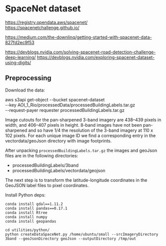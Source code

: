 # SpaceNet dataset

https://registry.opendata.aws/spacenet/
https://spacenetchallenge.github.io/

https://medium.com/the-downlinq/getting-started-with-spacenet-data-827fd2ec9f53

https://devblogs.nvidia.com/solving-spacenet-road-detection-challenge-deep-learning/
https://devblogs.nvidia.com/exploring-spacenet-dataset-using-digits/

## Preprocessing

Download the data:

aws s3api get-object --bucket spacenet-dataset \
    --key AOI_1_Rio/processedData/processedBuildingLabels.tar.gz \
    --request-payer requester processedBuildingLabels.tar.gz

Image cutouts for the pan-sharpened 3-band imagery are 438–439 pixels in width, and 406–407 pixels 
in height. 8-band images have not been pan-sharpened and so have 1/4 the resolution of the 3-band 
imagery at 110 x 102 pixels. For each unique image ID we find a corresponding entry in the 
vectordata/geoJson directory with image footprints.

After unpacking `processedBuildingLabels.tar.gz` the images and geoJson files are in the following 
directories:

  * processedBuildingLabels/3band
  * processedBuildingLabels/vectordata/geojson

The next step is to transform the latitude-longitude coordinates in the GeoJSON label files to 
pixel coordinates.  

Install Python deps:

    conda install gdal==1.11.2
    conda install pandas==0.17.1
    conda install Rtree
    conda install numpy
    conda install geopandas

    cd utilities/python/
    python createDataSpaceNet.py /home/ubuntu/small --srcImageryDirectory 3band --geoJsonDirectory geoJson --outputDirectory /tmp/out

